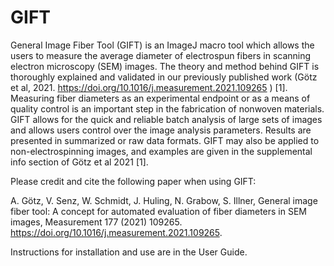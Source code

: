 # GIFT
General Image Fiber Tool (GIFT) is an ImageJ macro tool which allows the users to measure the average diameter of electrospun fibers in scanning electron microscopy (SEM) images. The theory and method behind GIFT is thoroughly explained and validated in our previously published work (Götz et al, 2021. https://doi.org/10.1016/j.measurement.2021.109265 ) [1].  Measuring fiber diameters as an experimental endpoint or as a means of quality control is an important step in the fabrication of nonwoven materials. GIFT allows for the quick and reliable batch analysis of large sets of images and allows users control over the image analysis parameters. Results are presented in summarized or raw data formats. GIFT may also be applied to non-electrospinning images, and examples are given in the supplemental info section of Götz et al 2021 [1]. 

Please credit and cite the following paper when using GIFT: 

A. Götz, V. Senz, W. Schmidt, J. Huling, N. Grabow, S. Illner, General image fiber tool: A concept for automated evaluation of fiber diameters in SEM images, Measurement 177 (2021) 109265. https://doi.org/10.1016/j.measurement.2021.109265.

Instructions for installation and use are in the User Guide.
